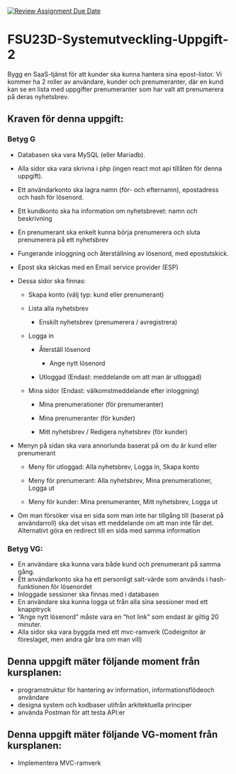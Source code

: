 [![Review Assignment Due Date](https://classroom.github.com/assets/deadline-readme-button-24ddc0f5d75046c5622901739e7c5dd533143b0c8e959d652212380cedb1ea36.svg)](https://classroom.github.com/a/f9Yj_46I)
# FSU23D-Systemutveckling-Uppgift-2

Bygg en SaaS-tjänst för att kunder ska kunna hantera sina epost-listor. Vi kommer ha 2 roller av användare, kunder och prenumeranter, där en kund kan se en lista med uppgifter prenumeranter som har valt att prenumerera på deras nyhetsbrev.

## Kraven för denna uppgift:

### Betyg G

 

- Databasen ska vara MySQL (eller Mariadb).
- Alla sidor ska vara skrivna i php (ingen react mot api tillåten för denna uppgift).
- Ett användarkonto ska lagra namn (för- och efternamn), epostadress och hash för lösenord.
- Ett kundkonto ska ha information om nyhetsbrevet: namn och beskrivning
- En prenumerant ska enkelt kunna börja prenumerera och sluta prenumerera på ett nyhetsbrev
- Fungerande inloggning och återställning av lösenord, med epostutskick.
- Epost ska skickas med en Email service provider (ESP)

 

- Dessa sidor ska finnas:

  - Skapa konto (välj typ: kund eller prenumerant)

  - Lista alla nyhetsbrev

    - Enskilt nyhetsbrev (prenumerera / avregistrera)

  - Logga in

    - Återställ lösenord

      - Ange nytt lösenord

    - Utloggad (Endast: meddelande om att man är utloggad)

  - Mina sidor (Endast: välkomstmeddelande efter inloggning)

    - Mina prenumerationer (för prenumeranter)

    - Mina prenumeranter (för kunder)

    - Mitt nyhetsbrev / Redigera nyhetsbrev (för kunder)

- Menyn på sidan ska vara annorlunda baserat på om du är kund eller prenumerant

  - Meny för utloggad: Alla nyhetsbrev, Logga in, Skapa konto

  - Meny för prenumerant: Alla nyhetsbrev, Mina prenumerationer, Logga ut

  - Meny för kunder:  Mina prenumeranter, Mitt nyhetsbrev, Logga ut

- Om man försöker visa en sida som man inte har tillgång till (baserat på användarroll) ska det visas ett meddelande om att man inte får det. Alternativt göra en redirect till en sida med samma information

 

### Betyg VG:

- En användare ska kunna vara både kund och prenumerant på samma gång.
- Ett användarkonto ska ha ett personligt salt-värde som används i hash-funktionen för lösenordet
- Inloggade sessioner ska finnas med i databasen
- En användare ska kunna logga ut från alla sina sessioner med ett knapptryck
- “Ange nytt lösenord” måste vara en “hot link” som endast är giltig 20 minuter.
- Alla sidor ska vara byggda med ett mvc-ramverk (Codeignitor är föreslaget, men andra går bra om man vill)

## Denna uppgift mäter följande moment från kursplanen:

- programstruktur för hantering av information, informationsflödeoch användare
- designa system och kodbaser utifrån arkitektuella principer
- använda Postman för att testa API:er

## Denna uppgift mäter följande VG-moment från kursplanen:

- Implementera MVC-ramverk
